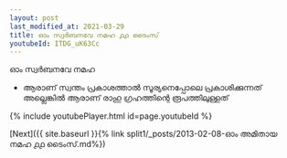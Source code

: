```yaml
---
layout: post
last_modified_at: 2021-03-29
title: ഓം സ്വർബനവേ നമഹ ൧൧ ടൈംസ്
youtubeId: ITDG_uK63Cc
---
```

 
 
 ഓം സ്വർബനവേ നമഹ 
 
 -  ആരാണ് സ്വന്തം പ്രകാശത്താൽ സൂര്യനെപ്പോലെ പ്രകാശിക്കുന്നത് അല്ലെങ്കിൽ ആരാണ് രാഹു ഗ്രഹത്തിന്റെ രൂപത്തിലുള്ളത് 
 
  
 
  
 
 
 
 
 
 


{% include youtubePlayer.html id=page.youtubeId %}
 
[Next]({{ site.baseurl }}{% link  split1/_posts/2013-02-08-ഓം അമിതായ നമഹ ൧൧ ടൈംസ്.md%})
 
